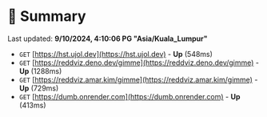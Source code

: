 # 📖 Summary
Last updated: **9/10/2024, 4:10:06 PG "Asia/Kuala_Lumpur"**

- `GET` [https://hst.ujol.dev](https://hst.ujol.dev) - **Up** (548ms)
- `GET` [https://reddviz.deno.dev/gimme](https://reddviz.deno.dev/gimme) - **Up** (1288ms)
- `GET` [https://reddviz.amar.kim/gimme](https://reddviz.amar.kim/gimme) - **Up** (729ms)
- `GET` [https://dumb.onrender.com](https://dumb.onrender.com) - **Up** (413ms)
